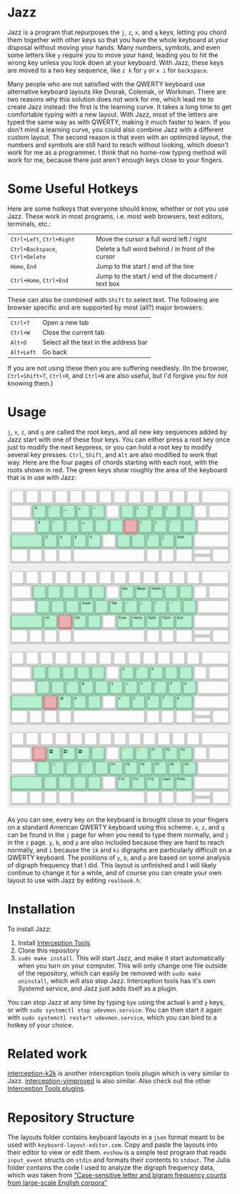# Jazz
<!-- 
  ,e,                       
   "   ,"Y88b 8P d8P 8P d8P 
  888 "8" 888 P d8P  P d8P  
  888 ,ee 888  d8P d  d8P d 
  888 "88 888 d8P d8 d8P d8 
  88P                       
  8"                         -->
<!-- Have you ever thought about how hilarious it is that `j` is right under your index finger on a QWERTY keyboard? I mean, what a joke. People try to remedy this by using alternative keyboard layouts. These help, but they take a long time to learn, and they still don't help you reach the numbers, punctuation keys, etc. In fact, I think that for a programer who needs easy access to all the letters and symbols on the keyboard, no homerow typing method will work because there just aren't enough keys within easy reach of your fingers. For a while I used an alternative method where I rested my fingers on `aser nio'` on a QWERTY keyboard, so that my fingers were on the most commonly used letters. This made several symbols easier to reach, and required minimal relearning because the layout was still the same. But I would still make mistakes all the time when pressing keys like `- = [ ] \`. So I created this program Jazz, which lets you chord the `j x z q` keys with other keys to access every key on the keyboard with hardly any hand movement. It's kind of like Vim but much simpler, and works on top of every application on your computer. Currently only works on linux. -->

Jazz is a program that repurposes the `j`, `z`, `x`, and `q` keys, letting you chord them together with other keys so that you have the whole keyboard at your disposal without moving your hands. Many numbers, symbols, and even some letters like `y` require you to move your hand, leading you to hit the wrong key unless you look down at your keyboard. With Jazz, these keys are moved to a two key sequence, like `z k` for `y` or `x i` for `backspace`.

Many people who are not satisfied with the QWERTY keyboard use alternative keyboard layouts like Dvorak, Colemak, or Workman. There are two reasons why this solution does not work for me, which lead me to create Jazz instead: the first is the learning curve. It takes a long time to get comfortable typing with a new layout. With Jazz, most of the letters are typed the same way as with QWERTY, making it much faster to learn. If you don't mind a learning curve, you could also combine Jazz with a different custom layout. The second reason is that even with an optimized layout, the numbers and symbols are still hard to reach without looking, which doesn't work for me as a programmer. I think that no home-row typing method will work for me, because there just aren't enough keys close to your fingers.

# Some Useful Hotkeys

Here are some hotkeys that everyone should know, whether or not you use Jazz. These work in most programs, i.e. most web browsers, text editors, terminals, etc.:

|||
|---|---|
|`Ctrl+Left`, `Ctrl+Right`|Move the cursor a full word left / right|
|`Ctrl+Backspace`, `Ctrl+Delete`|Delete a full word behind / in front of the cursor|
|`Home`, `End`|Jump to the start / end of the line|
|`Ctrl+Home`, `Ctrl+End`|Jump to the start / end of the document / text box|

These can also be combined with `Shift` to select text. The following are browser specific and are supported by most (all?) major browsers:

|||
|---|---|
|`Ctrl+T`|Open a new tab|
|`Ctrl+W`|Close the current tab|
|`Alt+D`|Select all the text in the address bar|
|`Alt+Left`|Go back|

If you are not using these then you are suffering needlesly. (In the browser, `Ctrl+Shift+T`, `Ctrl+R`, and `Ctrl+N` are also useful, but I'd forgive you for not knowing them.)

# Usage

`j`, `x`, `z`, and `q` are called the root keys, and all new key sequences added by Jazz start with one of these four keys. You can either press a root key once just to modify the next keypress, or you can hold a root key to modify several key presses. `Ctrl`, `Shift`, and `Alt` are also modified to work that way. Here are the four pages of chords starting with each root, with the roots shown in red. The green keys show roughly the area of the keyboard that is in use with Jazz:

![The key maps for the four root keys](layouts/pages.png)

As you can see, every key on the keyboard is brought close to your fingers on a standard American QWERTY keyboard using this scheme. `x`, `z`, and `q` can be found in the `j` page for when you need to type them normally, and `j` in the `z` page. `y`, `b`, and `p` are also included because they are hard to reach normally, and `i` because the `ik` and `ki` digraphs are particularly difficult on a QWERTY keyboard. The positions of `y`, `b`, and `p` are based on some analysis of digraph frequency that I did. This layout is unfinished and I will likely continue to change it for a while, and of course you can create your own layout to use with Jazz by editing `realbook.h`.

# Installation

To install Jazz:
1) Install [Interception Tools](https://gitlab.com/interception/linux/tools#installation)
2) Clone this repository
3) `sudo make install`. This will start Jazz, and make it start automatically when you turn on your computer. This will only change one file outside of the repository, which can easily be removed with `sudo make uninstall`, which will also stop Jazz. Interception tools has it's own Systemd service, and Jazz just adds itself as a plugin.

You can stop Jazz at any time by typing `bye` using the actual `b` and `y` keys, or with `sudo systemctl stop udevmon.service`. You can then start it again with `sudo systemctl restart udevmon.service`, which you can bind to a hotkey of your choice.

# Related work

[interception-k2k](https://github.com/zsugabubus/interception-k2k) is another interception tools plugin which is very similar to Jazz. [interception-vimproved](https://gitlab.com/interception/linux/tools#some-community-plugins) is also similar. Also check out the other [Interception Tools plugins](https://gitlab.com/interception/linux/tools#official-plugins).

# Repository Structure

The layouts folder contains keyboard layouts in a `json` format meant to be used with `keyboard-layout-editor.com`. Copy and paste the layouts into their editor to view or edit them. `evshow` is a simple test program that reads `input_event` structs on `stdin` and formats their contents to `stdout`. The Julia folder contains the code I used to analyze the digraph frequency data, which was taken from ["Case-sensitive letter and bigram frequency counts from large-scale English corpora"](https://doi.org/10.3758%2Fbf03195586)

<!-- # Extensions and Internationalization
At the moment Jazz only works on Linux. I suspect that the best way to port it to Windows will be to rewrite it in AutoHotkey? I don't know what complications would arise in a port to Mac.

If anyone happens to like Jazz enough that they want to make a modified version either with their own extensions or with international characters, I think it would be best if we find a way to include it in this same repository and you make a pull request. That way we can keep all variations in the same place. -->

